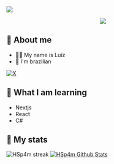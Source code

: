 <img src="https://github.com/user-attachments/assets/881d3a16-149f-40f9-8445-8f7f8542cd9e">

<p align="center">
    <img src="https://readme-typing-svg.herokuapp.com/?lines=Helloooooooo;My+Name+is+Luiz!;Welcome+to+my+profile!&font=Fira%20Code&color=F7F7F7&background=0C0C0C22&center=true&vCenter=true&width=280&height=50">
</p>

## 👀 About me

- 🧑‍💻 My name is Luiz
- 📌 I'm brazilian

[![X](https://img.shields.io/badge/X-black.svg?logo=X&logoColor=white)](https://x.com/luizdodibre)

## 🏫 What I am learning 
- Nextjs
- React
- C#

## 🎇 My stats
<img title="" alt="HSp4m streak" src="https://github-readme-streak-stats.herokuapp.com/?user=hsp4m&theme=black-ice&hide_border=true&stroke=0000&background=060A0CD0"/>
<a href="https://github.com/ahmetskilinc/github-readme-stats">
  <img alt="HSp4m Github Stats" src="https://github-readme-stats.vercel.app/api?username=hsp4m&show_icons=true&count_private=true&theme=react&hide_border=true&bg_color=0D1117" />
</a>

